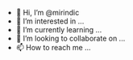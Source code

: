 - 👋 Hi, I’m @mirindic
- 👀 I’m interested in ...
- 🌱 I’m currently learning ...
- 💞️ I’m looking to collaborate on ...
- 📫 How to reach me ...

<!---
mirindic/mirindic is a ✨ special ✨ repository because its `README.md` (this file) appears on your GitHub profile.
You can click the Preview link to take a look at your changes.
--->
